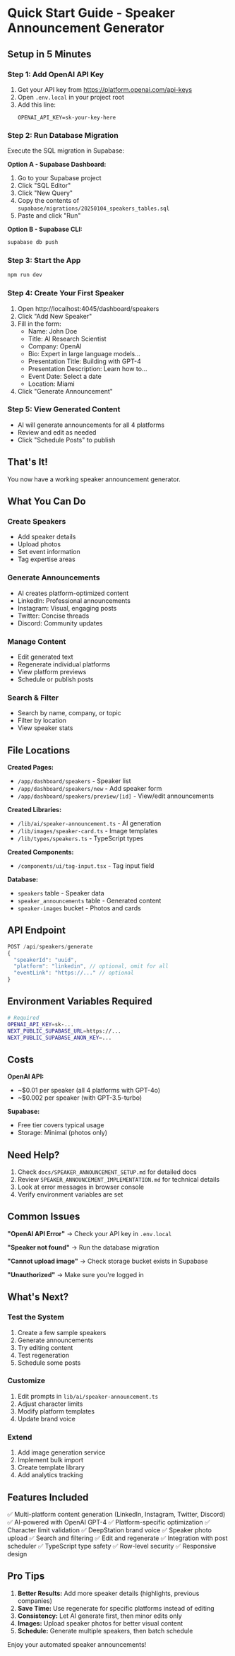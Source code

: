 # Quick Start Guide - Speaker Announcement Generator

## Setup in 5 Minutes

### Step 1: Add OpenAI API Key
1. Get your API key from https://platform.openai.com/api-keys
2. Open `.env.local` in your project root
3. Add this line:
   ```
   OPENAI_API_KEY=sk-your-key-here
   ```

### Step 2: Run Database Migration
Execute the SQL migration in Supabase:

**Option A - Supabase Dashboard:**
1. Go to your Supabase project
2. Click "SQL Editor"
3. Click "New Query"
4. Copy the contents of `supabase/migrations/20250104_speakers_tables.sql`
5. Paste and click "Run"

**Option B - Supabase CLI:**
```bash
supabase db push
```

### Step 3: Start the App
```bash
npm run dev
```

### Step 4: Create Your First Speaker
1. Open http://localhost:4045/dashboard/speakers
2. Click "Add New Speaker"
3. Fill in the form:
   - Name: John Doe
   - Title: AI Research Scientist
   - Company: OpenAI
   - Bio: Expert in large language models...
   - Presentation Title: Building with GPT-4
   - Presentation Description: Learn how to...
   - Event Date: Select a date
   - Location: Miami
4. Click "Generate Announcement"

### Step 5: View Generated Content
- AI will generate announcements for all 4 platforms
- Review and edit as needed
- Click "Schedule Posts" to publish

## That's It!

You now have a working speaker announcement generator.

## What You Can Do

### Create Speakers
- Add speaker details
- Upload photos
- Set event information
- Tag expertise areas

### Generate Announcements
- AI creates platform-optimized content
- LinkedIn: Professional announcements
- Instagram: Visual, engaging posts
- Twitter: Concise threads
- Discord: Community updates

### Manage Content
- Edit generated text
- Regenerate individual platforms
- View platform previews
- Schedule or publish posts

### Search & Filter
- Search by name, company, or topic
- Filter by location
- View speaker stats

## File Locations

**Created Pages:**
- `/app/dashboard/speakers` - Speaker list
- `/app/dashboard/speakers/new` - Add speaker form
- `/app/dashboard/speakers/preview/[id]` - View/edit announcements

**Created Libraries:**
- `/lib/ai/speaker-announcement.ts` - AI generation
- `/lib/images/speaker-card.ts` - Image templates
- `/lib/types/speakers.ts` - TypeScript types

**Created Components:**
- `/components/ui/tag-input.tsx` - Tag input field

**Database:**
- `speakers` table - Speaker data
- `speaker_announcements` table - Generated content
- `speaker-images` bucket - Photos and cards

## API Endpoint

```typescript
POST /api/speakers/generate
{
  "speakerId": "uuid",
  "platform": "linkedin", // optional, omit for all
  "eventLink": "https://..." // optional
}
```

## Environment Variables Required

```bash
# Required
OPENAI_API_KEY=sk-...
NEXT_PUBLIC_SUPABASE_URL=https://...
NEXT_PUBLIC_SUPABASE_ANON_KEY=...
```

## Costs

**OpenAI API:**
- ~$0.01 per speaker (all 4 platforms with GPT-4o)
- ~$0.002 per speaker (with GPT-3.5-turbo)

**Supabase:**
- Free tier covers typical usage
- Storage: Minimal (photos only)

## Need Help?

1. Check `docs/SPEAKER_ANNOUNCEMENT_SETUP.md` for detailed docs
2. Review `SPEAKER_ANNOUNCEMENT_IMPLEMENTATION.md` for technical details
3. Look at error messages in browser console
4. Verify environment variables are set

## Common Issues

**"OpenAI API Error"**
→ Check your API key in `.env.local`

**"Speaker not found"**
→ Run the database migration

**"Cannot upload image"**
→ Check storage bucket exists in Supabase

**"Unauthorized"**
→ Make sure you're logged in

## What's Next?

### Test the System
1. Create a few sample speakers
2. Generate announcements
3. Try editing content
4. Test regeneration
5. Schedule some posts

### Customize
1. Edit prompts in `lib/ai/speaker-announcement.ts`
2. Adjust character limits
3. Modify platform templates
4. Update brand voice

### Extend
1. Add image generation service
2. Implement bulk import
3. Create template library
4. Add analytics tracking

## Features Included

✅ Multi-platform content generation (LinkedIn, Instagram, Twitter, Discord)
✅ AI-powered with OpenAI GPT-4
✅ Platform-specific optimization
✅ Character limit validation
✅ DeepStation brand voice
✅ Speaker photo upload
✅ Search and filtering
✅ Edit and regenerate
✅ Integration with post scheduler
✅ TypeScript type safety
✅ Row-level security
✅ Responsive design

## Pro Tips

1. **Better Results:** Add more speaker details (highlights, previous companies)
2. **Save Time:** Use regenerate for specific platforms instead of editing
3. **Consistency:** Let AI generate first, then minor edits only
4. **Images:** Upload speaker photos for better visual content
5. **Schedule:** Generate multiple speakers, then batch schedule

Enjoy your automated speaker announcements!
